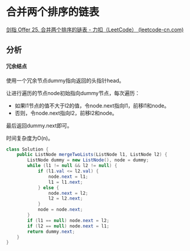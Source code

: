 # 合并两个排序的链表

[剑指 Offer 25. 合并两个排序的链表 - 力扣（LeetCode） (leetcode-cn.com)](https://leetcode-cn.com/problems/he-bing-liang-ge-pai-xu-de-lian-biao-lcof/)

## 分析

#### 冗余结点

使用一个冗余节点dummy指向返回的头指针head。

让进行遍历的节点node初始指向dummy节点，每次遍历：

*   如果l1节点的值不大于l2的值，令node.next指向l1，前移l1和node。
*   否则，令node.next指向l2，前移l2和node。

最后返回dummy.next即可。

时间复杂度为O(n)。

```java
class Solution {
    public ListNode mergeTwoLists(ListNode l1, ListNode l2) {
        ListNode dummy = new ListNode(), node = dummy;
        while (l1 != null && l2 != null) {
            if (l1.val <= l2.val) {
                node.next = l1;
                l1 = l1.next;
            } else {
                node.next = l2;
                l2 = l2.next;
            }
            node = node.next;
        }
        if (l1 == null) node.next = l2;
        if (l2 == null) node.next = l1;
        return dummy.next;
    }
}
```

